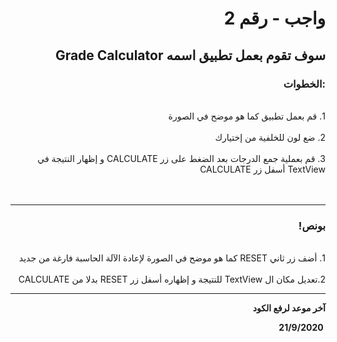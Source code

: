 <div dir = "rtl">

# واجب - رقم 2
## سوف تقوم بعمل تطبيق اسمه Grade Calculator
### :الخطوات 

<br>
 1. قم بعمل تطبيق كما هو موضح في الصورة
<br>

<br>
2. ضع لون للخلفية من إختيارك
<br>

<br>
 3. قم بعملية جمع الدرجات بعد الضغط على زر CALCULATE و إظهار النتيجة في TextView أسفل زر CALCULATE
<br>

<br>
<br>
<hr>

### بونص!

<br>
1. أضف زر ثاني RESET كما هو موضح في الصورة لإعادة الآلة الحاسبة فارغة من جديد
<br>

<br>
2.تعديل مكان ال TextView للنتيجة و إظهاره أسفل زر RESET بدلا من CALCULATE 
<br>
<hr>
<b>آخر موعد لرفع الكود

&#x202b; 21/9/2020

</div>

